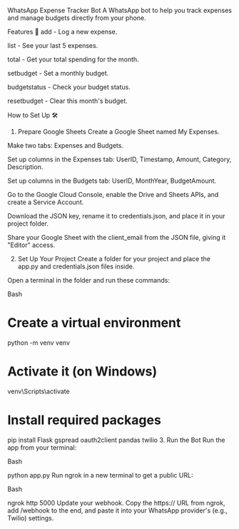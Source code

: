 WhatsApp Expense Tracker Bot
A WhatsApp bot to help you track expenses and manage budgets directly from your phone.

Features 🚀
add <amount> <category> <description> - Log a new expense.

list - See your last 5 expenses.

total - Get your total spending for the month.

setbudget <amount> - Set a monthly budget.

budgetstatus - Check your budget status.

resetbudget - Clear this month's budget.

How to Set Up 🛠️
1. Prepare Google Sheets
Create a Google Sheet named My Expenses.

Make two tabs: Expenses and Budgets.

Set up columns in the Expenses tab: UserID, Timestamp, Amount, Category, Description.

Set up columns in the Budgets tab: UserID, MonthYear, BudgetAmount.

Go to the Google Cloud Console, enable the Drive and Sheets APIs, and create a Service Account.

Download the JSON key, rename it to credentials.json, and place it in your project folder.

Share your Google Sheet with the client_email from the JSON file, giving it "Editor" access.

2. Set Up Your Project
Create a folder for your project and place the app.py and credentials.json files inside.

Open a terminal in the folder and run these commands:

Bash

# Create a virtual environment
python -m venv venv

# Activate it (on Windows)
venv\Scripts\activate

# Install required packages
pip install Flask gspread oauth2client pandas twilio
3. Run the Bot
Run the app from your terminal:

Bash

python app.py
Run ngrok in a new terminal to get a public URL:

Bash

ngrok http 5000
Update your webhook. Copy the https:// URL from ngrok, add /webhook to the end, and paste it into your WhatsApp provider's (e.g., Twilio) settings.
